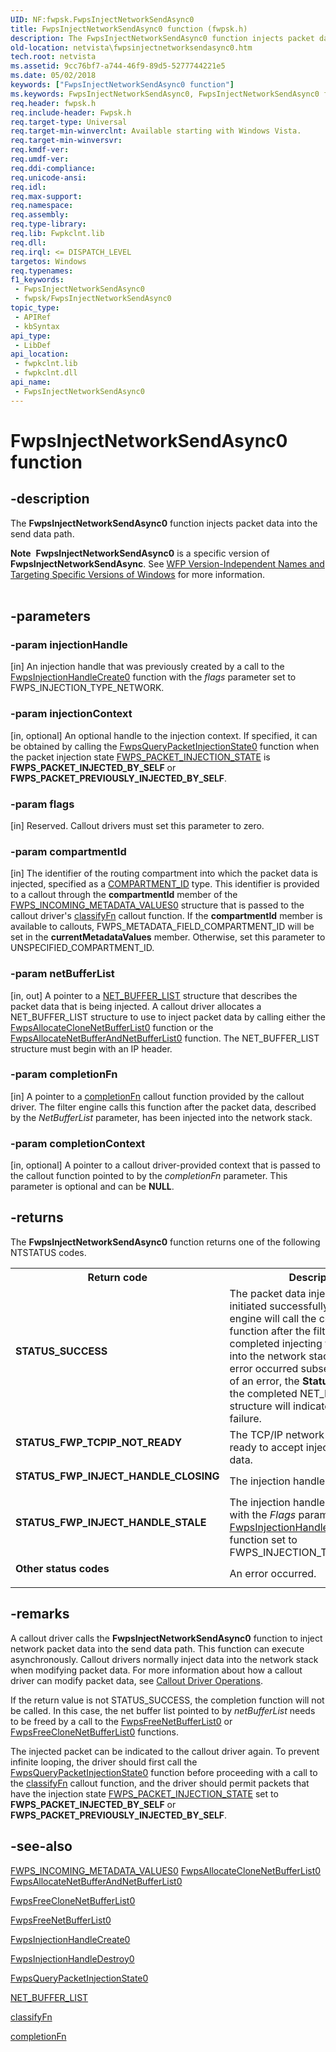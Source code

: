 ```yaml
---
UID: NF:fwpsk.FwpsInjectNetworkSendAsync0
title: FwpsInjectNetworkSendAsync0 function (fwpsk.h)
description: The FwpsInjectNetworkSendAsync0 function injects packet data into the send data path.Note  FwpsInjectNetworkSendAsync0 is a specific version of FwpsInjectNetworkSendAsync.
old-location: netvista\fwpsinjectnetworksendasync0.htm
tech.root: netvista
ms.assetid: 9cc76bf7-a744-46f9-89d5-5277744221e5
ms.date: 05/02/2018
keywords: ["FwpsInjectNetworkSendAsync0 function"]
ms.keywords: FwpsInjectNetworkSendAsync0, FwpsInjectNetworkSendAsync0 function [Network Drivers Starting with Windows Vista], fwpsk/FwpsInjectNetworkSendAsync0, netvista.fwpsinjectnetworksendasync0, wfp_ref_2_funct_3_fwps_I_33cd70a5-56b6-4cb7-bebf-621e180aaa9b.xml
req.header: fwpsk.h
req.include-header: Fwpsk.h
req.target-type: Universal
req.target-min-winverclnt: Available starting with Windows Vista.
req.target-min-winversvr: 
req.kmdf-ver: 
req.umdf-ver: 
req.ddi-compliance: 
req.unicode-ansi: 
req.idl: 
req.max-support: 
req.namespace: 
req.assembly: 
req.type-library: 
req.lib: Fwpkclnt.lib
req.dll: 
req.irql: <= DISPATCH_LEVEL
targetos: Windows
req.typenames: 
f1_keywords:
 - FwpsInjectNetworkSendAsync0
 - fwpsk/FwpsInjectNetworkSendAsync0
topic_type:
 - APIRef
 - kbSyntax
api_type:
 - LibDef
api_location:
 - fwpkclnt.lib
 - fwpkclnt.dll
api_name:
 - FwpsInjectNetworkSendAsync0
---
```


# FwpsInjectNetworkSendAsync0 function


## -description

The 
  <b>FwpsInjectNetworkSendAsync0</b> function injects packet data into the send data path.
<div class="alert"><b>Note</b>  <b>FwpsInjectNetworkSendAsync0</b> is a specific version of <b>FwpsInjectNetworkSendAsync</b>. See <a href="https://docs.microsoft.com/windows/desktop/FWP/wfp-version-independent-names-and-targeting-specific-versions-of-windows">WFP Version-Independent Names and Targeting Specific Versions of Windows</a> for more information.</div><div> </div>

## -parameters

### -param injectionHandle 

[in]
An injection handle that was previously created by a call to the 
     <a href="https://docs.microsoft.com/windows-hardware/drivers/ddi/fwpsk/nf-fwpsk-fwpsinjectionhandlecreate0">FwpsInjectionHandleCreate0</a> function with the 
     <i>flags</i> parameter set to FWPS_INJECTION_TYPE_NETWORK.

### -param injectionContext 

[in, optional]
An optional handle to the injection context. If specified, it can be obtained by calling the 
     <a href="https://docs.microsoft.com/windows-hardware/drivers/ddi/fwpsk/nf-fwpsk-fwpsquerypacketinjectionstate0">FwpsQueryPacketInjectionState0</a> function when the packet injection state 
     <a href="https://docs.microsoft.com/windows-hardware/drivers/ddi/fwpsk/ne-fwpsk-fwps_packet_injection_state_">FWPS_PACKET_INJECTION_STATE</a> is
     <b>FWPS_PACKET_INJECTED_BY_SELF</b> or <b>FWPS_PACKET_PREVIOUSLY_INJECTED_BY_SELF</b>.

### -param flags 

[in]
Reserved. Callout drivers must set this parameter to zero.

### -param compartmentId 

[in]
The identifier of the routing compartment into which the packet data is injected, specified as a 
     <a href="https://docs.microsoft.com/windows/desktop/api/ntdef/ne-ntdef-compartment_id">COMPARTMENT_ID</a> type. This identifier is provided
     to a callout through the 
     <b>compartmentId</b> member of the 
     <a href="https://docs.microsoft.com/windows-hardware/drivers/ddi/fwpsk/ns-fwpsk-fwps_incoming_metadata_values0_">
     FWPS_INCOMING_METADATA_VALUES0</a> structure that is passed to the callout driver's 
     <a href="https://docs.microsoft.com/windows-hardware/drivers/ddi/_netvista/">classifyFn</a> callout function. If the 
     <b>compartmentId</b> member is available to callouts, FWPS_METADATA_FIELD_COMPARTMENT_ID will be set in
     the 
     <b>currentMetadataValues</b> member. Otherwise, set this parameter to UNSPECIFIED_COMPARTMENT_ID.

### -param netBufferList 

[in, out]
A pointer to a 
     <a href="https://docs.microsoft.com/windows-hardware/drivers/ddi/ndis/ns-ndis-_net_buffer_list">NET_BUFFER_LIST</a> structure that describes
     the packet data that is being injected. A callout driver allocates a NET_BUFFER_LIST structure to use to
     inject packet data by calling either the 
     <a href="https://docs.microsoft.com/windows-hardware/drivers/ddi/fwpsk/nf-fwpsk-fwpsallocateclonenetbufferlist0">FwpsAllocateCloneNetBufferList0</a> function or the 
     <a href="https://docs.microsoft.com/windows-hardware/drivers/ddi/fwpsk/nf-fwpsk-fwpsallocatenetbufferandnetbufferlist0">FwpsAllocateNetBufferAndNetBufferList0</a> function. The NET_BUFFER_LIST structure must begin with an
     IP header.

### -param completionFn 

[in]
A pointer to a 
     <a href="https://docs.microsoft.com/windows-hardware/drivers/ddi/fwpsk/nc-fwpsk-fwps_inject_complete0">completionFn</a> callout function provided by
     the callout driver. The filter engine calls this function after the packet data, described by the 
     <i>NetBufferList</i> parameter, has been injected into the network stack.

### -param completionContext 

[in, optional]
A pointer to a callout driver-provided context that is passed to the callout function pointed to
     by the 
     <i>completionFn</i> parameter. This parameter is optional and can be <b>NULL</b>.

## -returns

The 
     <b>FwpsInjectNetworkSendAsync0</b> function returns one of the following NTSTATUS codes.

<table>
<tr>
<th>Return code</th>
<th>Description</th>
</tr>
<tr>
<td width="40%">
<dl>
<dt><b>STATUS_SUCCESS</b></dt>
</dl>
</td>
<td width="60%">
The packet data injection was initiated successfully. The filter engine will call the completion
       function after the filter engine has completed injecting the packet data into the network stack, or
       when an error occurred subsequently. In case of an error, the 
       <b>Status</b> member of the completed NET_BUFFER_LIST structure will indicate the reason for
       failure.

</td>
</tr>
<tr>
<td width="40%">
<dl>
<dt><b>STATUS_FWP_TCPIP_NOT_READY</b></dt>
</dl>
</td>
<td width="60%">
The TCP/IP network stack is not ready to accept injection of packet data.

</td>
</tr>
<tr>
<td width="40%">
<dl>
<dt><b>STATUS_FWP_INJECT_HANDLE_CLOSING</b></dt>
</dl>
</td>
<td width="60%">
The injection handle is being closed.

</td>
</tr>
<tr>
<td width="40%">
<dl>
<dt><b>STATUS_FWP_INJECT_HANDLE_STALE</b></dt>
</dl>
</td>
<td width="60%">
The injection handle was not created with the 
       <i>Flags</i> parameter of the 
       <a href="https://docs.microsoft.com/windows-hardware/drivers/ddi/fwpsk/nf-fwpsk-fwpsinjectionhandlecreate0">
       FwpsInjectionHandleCreate0</a> function set to FWPS_INJECTION_TYPE_NETWORK.

</td>
</tr>
<tr>
<td width="40%">
<dl>
<dt><b>Other status codes</b></dt>
</dl>
</td>
<td width="60%">
An error occurred.

</td>
</tr>
</table>

## -remarks

A callout driver calls the 
    <b>FwpsInjectNetworkSendAsync0</b> function to inject network packet data into the send data path. This
    function can execute asynchronously. Callout drivers normally inject data into the network stack when
    modifying packet data. For more information about how a callout driver can modify packet data, see 
    <a href="https://docs.microsoft.com/windows-hardware/drivers/network/callout-driver-operations">Callout Driver Operations</a>.

If the return value is not STATUS_SUCCESS, the completion function will not be called. In this case,
    the net buffer list pointed to by 
    <i>netBufferList</i> needs to be freed by a call to the 
    <a href="https://docs.microsoft.com/windows-hardware/drivers/ddi/fwpsk/nf-fwpsk-fwpsfreenetbufferlist0">FwpsFreeNetBufferList0</a> or 
    <a href="https://docs.microsoft.com/windows-hardware/drivers/ddi/fwpsk/nf-fwpsk-fwpsfreeclonenetbufferlist0">
    FwpsFreeCloneNetBufferList0</a> functions.

The injected packet can be indicated to the callout driver again. To prevent infinite looping, the
    driver should first call the 
    <a href="https://docs.microsoft.com/windows-hardware/drivers/ddi/fwpsk/nf-fwpsk-fwpsquerypacketinjectionstate0">
    FwpsQueryPacketInjectionState0</a> function before proceeding with a call to the 
    <a href="https://docs.microsoft.com/windows-hardware/drivers/ddi/_netvista/">classifyFn</a> callout function, and the driver
    should permit packets that have the injection state 
    <a href="https://docs.microsoft.com/windows-hardware/drivers/ddi/fwpsk/ne-fwpsk-fwps_packet_injection_state_">FWPS_PACKET_INJECTION_STATE</a> set to
    <b>FWPS_PACKET_INJECTED_BY_SELF</b> or <b>FWPS_PACKET_PREVIOUSLY_INJECTED_BY_SELF</b>.

## -see-also

<a href="https://docs.microsoft.com/windows-hardware/drivers/ddi/fwpsk/ns-fwpsk-fwps_incoming_metadata_values0_">
   FWPS_INCOMING_METADATA_VALUES0</a>



<a href="https://docs.microsoft.com/windows-hardware/drivers/ddi/fwpsk/nf-fwpsk-fwpsallocateclonenetbufferlist0">
   FwpsAllocateCloneNetBufferList0</a>



<a href="https://docs.microsoft.com/windows-hardware/drivers/ddi/fwpsk/nf-fwpsk-fwpsallocatenetbufferandnetbufferlist0">
   FwpsAllocateNetBufferAndNetBufferList0</a>



<a href="https://docs.microsoft.com/windows-hardware/drivers/ddi/fwpsk/nf-fwpsk-fwpsfreeclonenetbufferlist0">FwpsFreeCloneNetBufferList0</a>



<a href="https://docs.microsoft.com/windows-hardware/drivers/ddi/fwpsk/nf-fwpsk-fwpsfreenetbufferlist0">FwpsFreeNetBufferList0</a>



<a href="https://docs.microsoft.com/windows-hardware/drivers/ddi/fwpsk/nf-fwpsk-fwpsinjectionhandlecreate0">FwpsInjectionHandleCreate0</a>



<a href="https://docs.microsoft.com/windows-hardware/drivers/ddi/fwpsk/nf-fwpsk-fwpsinjectionhandledestroy0">FwpsInjectionHandleDestroy0</a>



<a href="https://docs.microsoft.com/windows-hardware/drivers/ddi/fwpsk/nf-fwpsk-fwpsquerypacketinjectionstate0">
   FwpsQueryPacketInjectionState0</a>



<a href="https://docs.microsoft.com/windows-hardware/drivers/ddi/ndis/ns-ndis-_net_buffer_list">NET_BUFFER_LIST</a>



<a href="https://docs.microsoft.com/windows-hardware/drivers/ddi/_netvista/">classifyFn</a>



<a href="https://docs.microsoft.com/windows-hardware/drivers/ddi/fwpsk/nc-fwpsk-fwps_inject_complete0">completionFn</a>

